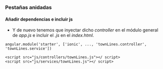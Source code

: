 ### Pestañas anidadas
#### Añadir dependencias e incluir js

- Y de nuevo tenemos que inyectar dicho *controller* en el módulo general de *app.js* e incluir el *.js* en el *index.html*.

```
angular.module('starter', ['ionic', ..., 'townLines.controller', 'townLines.service'])
```

```
<script src="js/controllers/townLines.js"></ script>
<script src="js/services/townLines.js"></ script>
```
